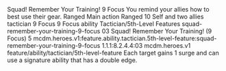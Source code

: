 <ability>
  <name>Squad! Remember Your Training!</name>
  <cost>9 Focus</cost>
  <flavor>You remind your allies how to best use their gear.</flavor>
  <keywords>
    <keyword>Ranged</keyword>
  </keywords>
  <type>Main action</type>
  <distance>Ranged 10</distance>
  <target>Self and two allies</target>
  <metadata>
    <class>tactician</class>
    <cost>9 Focus</cost>
    <cost_amount>9</cost_amount>
    <cost_resource>Focus</cost_resource>
    <feature_type>ability</feature_type>
    <file_dpath>Tactician/5th-Level Features</file_dpath>
    <item_id>squad-remember-your-training-9-focus</item_id>
    <item_index>03</item_index>
    <item_name>Squad! Remember Your Training! (9 Focus)</item_name>
    <level>5</level>
    <scc>mcdm.heroes.v1:feature.ability.tactician.5th-level-feature:squad-remember-your-training-9-focus</scc>
    <scdc>1.1.1:8.2.4.4:03</scdc>
    <source>mcdm.heroes.v1</source>
    <type>feature/ability/tactician/5th-level-feature</type>
  </metadata>
  <effects>
    <effect type="mundane">Each target gains 1 surge and can use a signature ability that has a double edge.</effect>
  </effects>
</ability>
